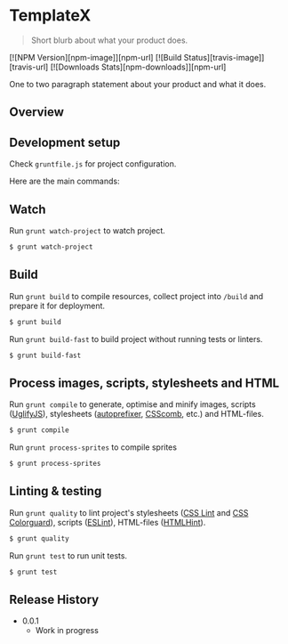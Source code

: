 # TemplateX

> Short blurb about what your product does.

[![NPM Version][npm-image]][npm-url]
[![Build Status][travis-image]][travis-url]
[![Downloads Stats][npm-downloads]][npm-url]

One to two paragraph statement about your product and what it does.

## Overview

## Development setup

Check `gruntfile.js` for project configuration.

Here are the main commands:

## Watch

Run `grunt watch-project` to watch project.

```sh
$ grunt watch-project
```

## Build

Run `grunt build` to compile resources, collect project into `/build`
and prepare it for deployment.

```sh
$ grunt build
```

Run `grunt build-fast` to build project without running tests or
linters.

```sh
$ grunt build-fast
```

## Process images, scripts, stylesheets and HTML

Run `grunt compile` to generate, optimise and minify images, scripts
([UglifyJS](http://lisperator.net/uglifyjs/)), stylesheets
([autoprefixer](https://github.com/ai/autoprefixer),
[CSScomb](http://csscomb.com/), etc.) and HTML-files.

```sh
$ grunt compile
```

Run `grunt process-sprites` to compile sprites

```sh
$ grunt process-sprites
```

## Linting & testing

Run `grunt quality` to lint project's stylesheets ([CSS Lint](http://csslint.net) and
[CSS Colorguard](https://github.com/SlexAxton/css-colorguard)),
scripts ([ESLint](http://eslint.org/)), HTML-files ([HTMLHint](http://htmlhint.com/)).

```sh
$ grunt quality
```

Run `grunt test` to run unit tests.

```sh
$ grunt test
```

## Release History

* 0.0.1
    * Work in progress
